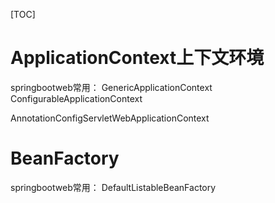 [TOC]

# ApplicationContext上下文环境
springbootweb常用：
GenericApplicationContext
ConfigurableApplicationContext

AnnotationConfigServletWebApplicationContext

# BeanFactory
springbootweb常用：
DefaultListableBeanFactory
